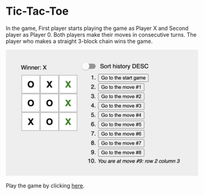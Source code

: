 # Tic-Tac-Toe

In the game, First player starts playing the game as Player X and Second player as Player 0. Both players make their moves in consecutive turns. The player who makes a straight 3-block chain wins the game.

![Tic-Tac-Toe pict](https://github.com/samulikn/react-projects/blob/main/game-xo/src/images/tic-tac-toe.png)

Play the game by clicking [here](https://samulikn.github.io/react-projects/).
